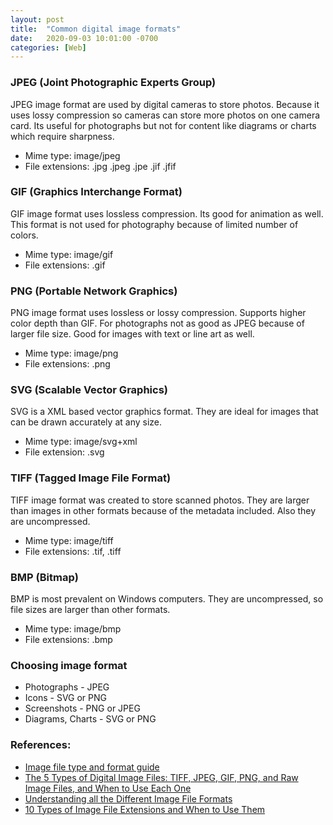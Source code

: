 ```yaml
---
layout: post
title:  "Common digital image formats"
date:   2020-09-03 10:01:00 -0700
categories: [Web]
---
```


### JPEG (Joint Photographic Experts Group)

JPEG image format are used by digital cameras to store photos. Because it uses lossy compression
so cameras can store more photos on one camera card. Its useful for photographs but not for content like
diagrams or charts which require sharpness.
- Mime type: image/jpeg
- File extensions: .jpg .jpeg .jpe .jif .jfif

### GIF (Graphics Interchange Format)

GIF image format uses lossless compression. Its good for animation as well. 
This format is not used for photography because of limited number of colors.
- Mime type: image/gif
- File extensions: .gif

### PNG (Portable Network Graphics)

PNG image format uses lossless or lossy compression. Supports higher color
depth than GIF. For photographs not as good as JPEG because of larger file size.
Good for images with text or line art as well.
- Mime type: image/png
- File extensions: .png

### SVG (Scalable Vector Graphics)

SVG is a XML based vector graphics format. They are ideal for images that can be 
drawn accurately at any size. 
- Mime type: image/svg+xml
- File extension: .svg

### TIFF (Tagged Image File Format)

TIFF image format was created to store scanned photos. They are larger than images in
other formats because of the metadata included. Also they are uncompressed.
- Mime type: image/tiff
- File extensions: .tif, .tiff

### BMP (Bitmap)

BMP is most prevalent on Windows computers. They are uncompressed, so file sizes are larger
than other formats. 
- Mime type: image/bmp
- File extensions: .bmp

### Choosing image format
- Photographs  - JPEG
- Icons - SVG or PNG
- Screenshots - PNG or JPEG
- Diagrams, Charts - SVG or PNG

### References:
- [Image file type and format guide](https://developer.mozilla.org/en-US/docs/Web/Media/Formats/Image_types)
- [The 5 Types of Digital Image Files: TIFF, JPEG, GIF, PNG, and Raw Image Files, and When to Use Each One](https://www.ivanexpert.com/blog/2010/05/the-5-types-of-digital-image-files-tiff-jpeg-gif-png-and-raw-image-files-and-when-to-use-each-one/)
- [Understanding all the Different Image File Formats](https://digital-photography-school.com/understanding-all-the-different-image-file-formats/)
- [10 Types of Image File Extensions and When to Use Them](https://blog.hubspot.com/insiders/different-types-of-image-files)
